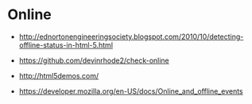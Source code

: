 # Online


* <http://ednortonengineeringsociety.blogspot.com/2010/10/detecting-offline-status-in-html-5.html>

* <https://github.com/devinrhode2/check-online>


* <http://html5demos.com/>

* <https://developer.mozilla.org/en-US/docs/Online_and_offline_events>



